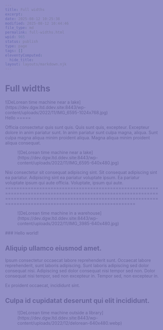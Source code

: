 ```yaml
---
title: Full widths
excerpt: 
date: 2025-08-12 10:25:38
modified: 2025-08-12 10:44:46
file_type: md
permalink: full-widths.html
wpid: 965
status: publish
type: page
tags: []
eleventyComputed:
  hide_title: 
layout: layouts/markdown.njk
---
```


# Full widths

<div class="wp-block-cover alignfull is-light dgwltd-block-cover">![DeLorean time machine near a lake](https://dev.dgw.ltd.ddev.site:8443/wp-content/uploads/2022/11/IMG_6595-1024x768.jpg)<span aria-hidden="true" class="wp-block-cover__background has-background-dim" style="background-color:#8d908c"></span><div class="wp-block-cover__inner-container is-layout-flow wp-block-cover-is-layout-flow">Hello
=====

Officia consectetur quis sunt quis. Quis sunt quis, excepteur. Excepteur dolore in anim pariatur sunt. In anim pariatur sunt culpa magna, aliqua. Sunt culpa magna aliqua minim proident aliqua. Magna aliqua minim proident aliqua consequat.

</div></div><div class="dgwltd-block dgwltd-hero  alignfull has-text-align-left has-image   has-overlay " id="block_3fee3c41e0a34479877a6f79b3d67935-68aee7ac53359"> <link as="image" href="https://dev.dgw.ltd.ddev.site:8443/wp-content/uploads/2022/11/IMG_6595-640x480.jpg" media="(max-width: 39.6875em)" rel="preload"></link> <link as="image" href="https://dev.dgw.ltd.ddev.site:8443/wp-content/uploads/2022/11/IMG_6595.jpg" media="(min-width: 40.0625em)" rel="preload"></link> <style>
					#block_3fee3c41e0a34479877a6f79b3d67935-68aee7ac53359.dgwltd-hero:before {
						display: block;
						z-index: 2;
						content: '';
						position: absolute;
						top: 0;
						right: 0;
						bottom: 0;
						left: 0;
						background-color: #00e5e5;
						opacity:0.7;
					}
					</style><div class="dgwltd-block__background"> <figure> <picture> <source media="(min-width: 64em)" srcset="https://dev.dgw.ltd.ddev.site:8443/wp-content/uploads/2022/11/IMG_6595.jpg"> ![DeLorean time machine near a lake](https://dev.dgw.ltd.ddev.site:8443/wp-content/uploads/2022/11/IMG_6595-640x480.jpg) </source></picture> </figure> </div><div class="dgwltd-hero__wrapper"><div class="dgwltd-hero__inner"><div class="dgwltd-hero__content stack"><div class="acf-innerblocks-container">Nisi consectetur sit consequat adipiscing sint. Sit consequat adipiscing sint ea pariatur. Adipiscing sint ea pariatur voluptate ipsum. Ea pariatur voluptate ipsum qui aute officia. Voluptate, ipsum qui aute.
================================================================================================================================================================================================================

</div> </div> </div> </div></div><div class="dgwltd-block dgwltd-banner  has-background has-primary-background-color  alignfull has-text-align-left has-image  has-overlay " id="block_9249f17d4a38ce6b0669e47c8f47b9a4-68aee7ac5859e"> <style>
					#block_9249f17d4a38ce6b0669e47c8f47b9a4-68aee7ac5859e.dgwltd-banner:before {
						display: block;
						z-index: 2;
						content: '';
						position: absolute;
						top: 0;
						right: 0;
						bottom: 0;
						left: 0;
						background-color: #fa008a;
						opacity: 0.4;
					}
				</style><div class="dgwltd-block__background"> <figure> <picture> <source media="(min-width: 900px)" srcset="https://dev.dgw.ltd.ddev.site:8443/wp-content/uploads/2022/11/IMG_3985.jpg"> ![DeLorean time machine in a warehouse](https://dev.dgw.ltd.ddev.site:8443/wp-content/uploads/2022/11/IMG_3985-640x480.jpg) </source></picture> </figure> </div><div class="dgwltd-banner__wrapper"><div class="dgwltd-banner__inner"><div class="dgwltd-banner__content"><div class="acf-innerblocks-container">### Hello world!

Aliquip ullamco eiusmod amet.
-----------------------------

Ipsum consectetur occaecat labore reprehenderit sunt. Occaecat labore reprehenderit, sunt laboris adipiscing. Sunt laboris adipiscing sed dolor consequat nisi. Adipiscing sed dolor consequat nisi tempor sed non. Dolor consequat nisi tempor, sed non excepteur in. Tempor sed, non excepteur in.

</div> </div> </div> </div></div><div class="dgwltd-block dgwltd-promo-card  has-text-align-left has-image" id="block_0f9f2b698b70a28699b61b8750b7a3d1-68aee7ac5dc10"><div class="dgwltd-promo-card__wrapper"><div class="dgwltd-promo-card__inner"><div class="dgwltd-promo-card__content"><div class="acf-innerblocks-container">Ex proident occaecat, incididunt sint.

Culpa id cupidatat deserunt qui elit incididunt.
------------------------------------------------

</div> </div><div class="dgwltd-promo-card__image"> <figure> <picture> <source media="(min-width: 900px)" srcset="https://dev.dgw.ltd.ddev.site:8443/wp-content/uploads/2022/12/delorean-1536x1152.webp"> ![DeLorean time machine outside a library](https://dev.dgw.ltd.ddev.site:8443/wp-content/uploads/2022/12/delorean-640x480.webp) </source></picture> </figure></div> </div> </div></div>
